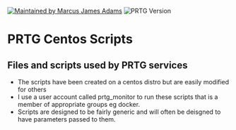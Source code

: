 [![Maintained by Marcus James Adams](https://img.shields.io/badge/Maintained%20by-Marcus%20James%20Adams-informational)](https://mja.org.uk/?ref=github)
![PRTG Version](https://img.shields.io/badge/PRTG-%3E%3D18.4.45-blue.svg)

# PRTG Centos Scripts
## Files and scripts used by PRTG services

* The scripts have been created on a centos distro but are easily modified for others
* I use a user account called prtg_monitor to run these scripts that is a member of appropriate groups eg docker.
* Scripts are designed to be fairly generic and will often be deisgned to have parameters passed to them.


